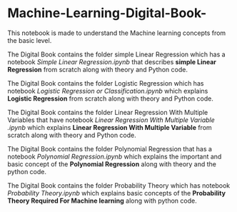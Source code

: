 # Machine-Learning-Digital-Book-

This notebook is made to understand the Machine learning concepts from the basic level. 

The Digital Book contains the folder simple Linear Regression which has a notebook *Simple Linear Regression.ipynb* that describes **simple Linear Regression** from scratch along with theory and Python code.

The Digital Book contains the folder Logistic Regression which has notebook *Logistic Regression or Classification.ipynb* which explains **Logistic Regression** from scratch along with theory and Python code.

The Digital Book contains the folder Linear Regression With Multiple Variables that have notebook *Linear Regression With Multiple Variable .ipynb* which explains **Linear Regression With Multiple Variable** from scratch along with theory and Python code.

The Digital Book contains the folder Polynomial Regression that has a notebook *Polynomial Regression.ipynb* which explains the important and basic concept of the **Polynomial Regression** along with theory and the python code.

The Digital Book contains the folder Probability Theory which has notebook *Probability Theory.ipynb* which explains basic concepts of the **Probability Theory Required For Machine learning** along with python code.  

